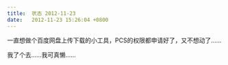 ```yaml
---
title:  状态 2012-11-23
date:   2012-11-23 15:26:04 +0800
---
```


一直想做个百度网盘上传下载的小工具，PCS的权限都申请好了，又不想动了……

我了个去……我可真懒……

<!--53-->

